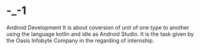 # -_-1
Android Development
It is about coversion of unit of one type to another using the language kotlin and idle as Android Studio.
It is the task given by the Oasis Infobyte Company in the regarding of internship.
